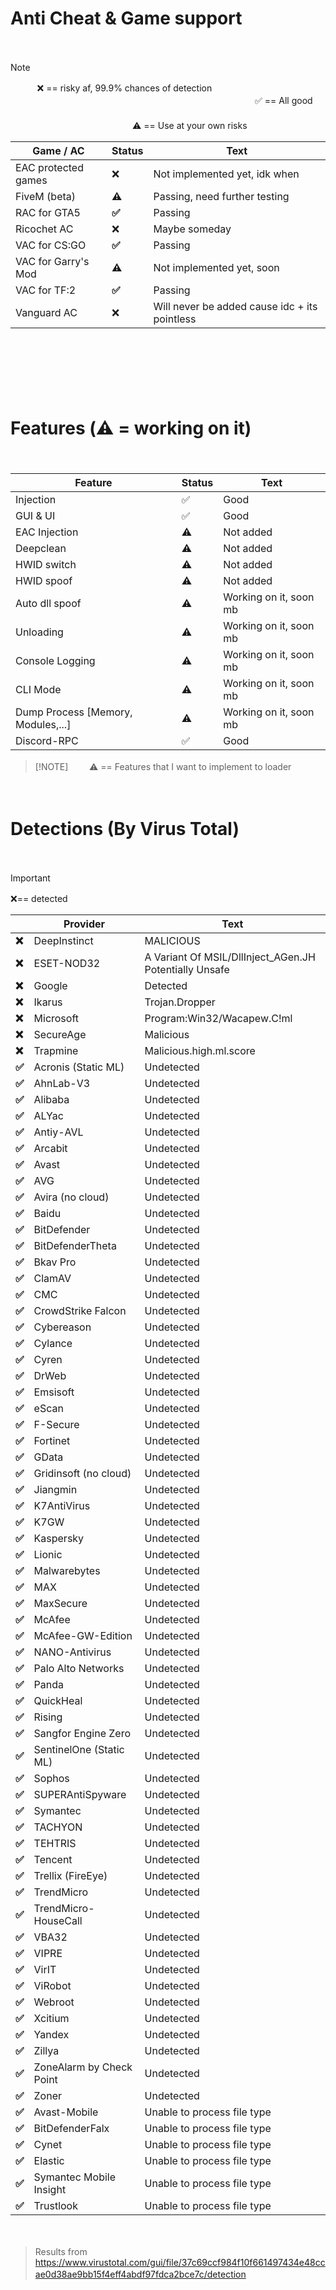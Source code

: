 # Anti Cheat & Game support
ㅤㅤ ㅤ
> [!note]
> ㅤㅤ ㅤ❌ == risky af, 99.9% chances of detectionㅤㅤ ㅤ ㅤ ㅤ ㅤㅤㅤ ㅤㅤ ㅤㅤㅤㅤ ㅤㅤㅤ ㅤㅤㅤ ㅤㅤㅤ ㅤㅤㅤ ㅤㅤㅤ ㅤㅤㅤ ㅤㅤㅤ ㅤ ㅤㅤ ㅤ
> ✅ == All goodㅤㅤ ㅤㅤㅤ ㅤㅤㅤ ㅤㅤㅤ ㅤ ㅤㅤㅤ ㅤㅤㅤㅤ ㅤ ㅤㅤㅤ ㅤㅤㅤ ㅤ  ㅤㅤ ㅤ  ㅤㅤ ㅤ  ㅤㅤ ㅤ  ㅤㅤ ㅤ  ㅤㅤ ㅤㅤㅤㅤ ㅤㅤ ㅤ
> ⚠️ == Use at your own risks

| Game / AC | Status | Text |
|----------|----------|----------|
| EAC protected games | ❌ | Not implemented yet, idk when |
| FiveM (beta) | **⚠️** | Passing, need further testing |
| RAC for GTA5 | **✅** | Passing |
| Ricochet AC | ❌ | Maybe someday |
| VAC for CS:GO | **✅** | Passing |
| VAC for Garry's Mod | **⚠️** | Not implemented yet, soon |
| VAC for TF:2 | **✅** | Passing | 
| Vanguard AC | ❌ | Will never be added cause idc + its pointless |


ㅤㅤ ㅤ
 
ㅤㅤ ㅤ
 
ㅤㅤ ㅤ

# Features (⚠️ = working on it)
ㅤㅤ ㅤ

| Feature | Status | Text |
|----------|----------|----------|
| Injection | ✅ | Good | 
| GUI & UI | ✅ | Good |
| EAC Injection | ⚠️ | Not added |
| Deepclean | ⚠️ | Not added |
| HWID switch | ⚠️ | Not added |
| HWID spoof | ⚠️ | Not added |
| Auto dll spoof | ⚠️ | Working on it, soon mb |
| Unloading | ⚠️ | Working on it, soon mb |
| Console Logging | ⚠️ | Working on it, soon mb |
| CLI Mode | ⚠️ | Working on it, soon mb |
| Dump Process [Memory, Modules,...] | ⚠️ | Working on it, soon mb
| Discord-RPC | ✅ | Good |

> [!NOTE]ㅤ ㅤ
> ⚠️ == Features that I want to implement to loader 

ㅤㅤ ㅤ



# Detections (By Virus Total) 

ㅤㅤ ㅤ
> [!IMPORTANT]
> ❌== detected
ㅤㅤ ㅤ

|  | Provider | Text |
|----------|----------|----------|
| **❌** | DeepInstinct | MALICIOUS | 
| **❌** | ESET-NOD32 | A Variant Of MSIL/DllInject_AGen.JH Potentially Unsafe |
| **❌** | Google | Detected |
| **❌** | Ikarus | Trojan.Dropper |
| **❌** | Microsoft | Program:Win32/Wacapew.C!ml |
| **❌** | SecureAge | Malicious |
| **❌** | Trapmine | Malicious.high.ml.score |
| **✅** | Acronis (Static ML) | Undetected |
| **✅** | AhnLab-V3 | Undetected |
| **✅** | Alibaba | Undetected |
| **✅** | ALYac | Undetected |
| **✅** | Antiy-AVL | Undetected |
| **✅** | Arcabit | Undetected |
| **✅** | Avast | Undetected |
| **✅** | AVG | Undetected |
| **✅** | Avira (no cloud) | Undetected |
| **✅** | Baidu | Undetected |
| **✅** | BitDefender | Undetected |
| **✅** | BitDefenderTheta | Undetected |
| **✅** | Bkav Pro | Undetected |
| **✅** | ClamAV | Undetected |
| **✅** | CMC | Undetected |
| **✅** | CrowdStrike Falcon | Undetected |
| **✅** | Cybereason | Undetected |
| **✅** | Cylance | Undetected |
| **✅** | Cyren | Undetected |
| **✅** | DrWeb | Undetected |
| **✅** | Emsisoft | Undetected |
| **✅** | eScan | Undetected |
| **✅** | F-Secure | Undetected |
| **✅** | Fortinet | Undetected |
| **✅** | GData | Undetected |
| **✅** | Gridinsoft (no cloud) | Undetected |
| **✅** | Jiangmin | Undetected |
| **✅** | K7AntiVirus | Undetected |
| **✅** | K7GW | Undetected |
| **✅** | Kaspersky | Undetected |
| **✅** | Lionic | Undetected |
| **✅** | Malwarebytes | Undetected |
| **✅** | MAX | Undetected |
| **✅** | MaxSecure | Undetected |
| **✅** | McAfee | Undetected |
| **✅** | McAfee-GW-Edition | Undetected |
| **✅** | NANO-Antivirus | Undetected |
| **✅** | Palo Alto Networks | Undetected |
| **✅** | Panda | Undetected |
| **✅** | QuickHeal | Undetected |
| **✅** | Rising | Undetected |
| **✅** | Sangfor Engine Zero | Undetected |
| **✅** | SentinelOne (Static ML) | Undetected |
| **✅** | Sophos | Undetected |
| **✅** | SUPERAntiSpyware | Undetected |
| **✅** | Symantec | Undetected |
| **✅** | TACHYON | Undetected |
| **✅** | TEHTRIS | Undetected |
| **✅** | Tencent | Undetected |
| **✅** | Trellix (FireEye) | Undetected |
| **✅** | TrendMicro | Undetected |
| **✅** | TrendMicro-HouseCall | Undetected |
| **✅** | VBA32 | Undetected |
| **✅** | VIPRE | Undetected |
| **✅** | VirIT | Undetected |
| **✅** | ViRobot | Undetected |
| **✅** | Webroot | Undetected |
| **✅** | Xcitium | Undetected |
| **✅** | Yandex | Undetected |
| **✅** | Zillya | Undetected |
| **✅** | ZoneAlarm by Check Point | Undetected |
| **✅** | Zoner | Undetected |
| **✅** | Avast-Mobile | Unable to process file type |
| **✅** | BitDefenderFalx | Unable to process file type |
| **✅** | Cynet | Unable to process file type |
| **✅** | Elastic | Unable to process file type |
| **✅** | Symantec Mobile Insight | Unable to process file type |
| **✅** | Trustlook | Unable to process file type |




ㅤㅤ ㅤ
 
> Results from https://www.virustotal.com/gui/file/37c69ccf984f10f661497434e48ccae0d38ae9bb15f4eff4abdf97fdca2bce7c/detection
ㅤㅤ ㅤ
ㅤㅤ ㅤ

